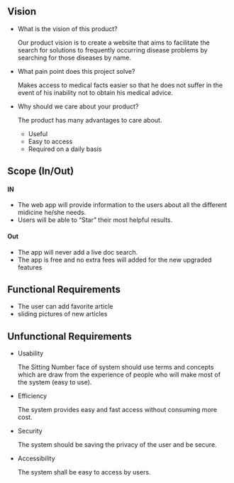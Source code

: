 ## Vision

- What is the vision of this product? 
    
    Our product vision is to create a website that aims to facilitate the search for solutions to frequently occurring disease problems by searching for those diseases by name.

- What pain point does this project solve?
    
    Makes access to medical facts easier so that he does not suffer in the event of his inability not to obtain his medical advice.
    
- Why should we care about your product?
  
     The product has many advantages to care about.
    - Useful
    - Easy to access 
    - Required on a daily basis

## Scope (In/Out)
  #### IN
  - The web app will provide information to the users about all the different midicine he/she needs.
  - Users will be able to “Star” their  most helpful results.
  
  #### Out 
  - The app will never add a live doc search.
  - The app is free and no extra fees will added for the new upgraded features 



## Functional Requirements 
  - The user can add favorite article
  - sliding pictures of new articles 
  
## Unfunctional Requirements 

- Usability

    The Sitting Number face of system should use terms and concepts which are draw from the experience of people who will make most of the system (easy to use).
    
- Efficiency    

    The system provides easy and fast access without consuming more cost.
    
- Security    

    The system should be saving the privacy of the user and be secure.
    
- Accessibility

    The system shall be easy to access by users.
 
